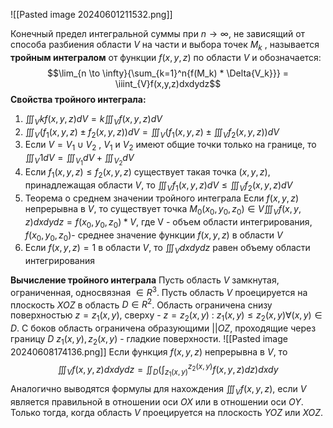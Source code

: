 ![[Pasted image 20240601211532.png]]

Конечный предел интегральной суммы при $n \to \infty$, не зависящий от способа разбиения области $V$ на части и выбора точек $M_k$ , называется **тройным интегралом** от функции $f(x,y,z)$ по области $V$ и обозначается:$$\lim_{n \to \infty}{\sum_{k=1}^n{f(M_k) * \Delta{V_k}}} = \iiint_{V}f(x,y,z)dxdydz$$
**Свойства тройного интеграла:** 

1) $\iiint_{V}kf(x,y,z)dV = k\iiint_{V}f(x,y,z)dV$
2) $\iiint_{V}(f_1(x,y,z)\pm f_2(x,y,z))dV = \iiint_{V}(f_1(x,y,z)\pm \iiint_{V}f_2(x,y,z))dV$
3) Если $V=V_1 \cup V_2$ , $V_1$ и $V_2$ имеют общие точки только на границе, то $\iiint_{V}1dV = \iiint_{V_1}dV+\iiint_{V_2}dV$
4) Если $f_1(x,y,z) \leqslant f_2(x,y,z)$ существует такая точка $(x,y,z)$, принадлежащая области $V$, то  $\iiint_{V}f_1(x,y,z)dV \leqslant \iiint_{V}f_2(x,y,z)dV$ 
5) Теорема о среднем значении тройного интеграла 
	Если $f(x,y,z)$ непрерывна в $V$, то существует точка $M_0(x_0, y_0, z_0) \in V$$\iiint_{V}f(x,y,z)dxdydz =f(x_0, y_0, z_0)*V$, где V - объем области интегрирования, $f(x_0, y_0,z_0)$- среднее значение функции $f(x,y,z)$ в области $V$ 
6) Если $f(x,y,z)=1$ в области $V$, то $\iiint_{V}dxdydz$ равен объему области интегрирования 

**Вычисление тройного интеграла**
Пусть область $V$ замкнутая, ограниченная, односвязная $\in R^3$. Пусть область $V$ проецируется на плоскость $XOZ$ в область $D \in R^2$. Область ограничена снизу поверхностью $z=z_1(x,y)$, сверху - $z=z_2(x,y)$ : $z_1(x,y) \leqslant z_2(x,y) \forall (x,y) \in D$. С боков область ограничена образующими $|| OZ$, проходящие через границу $D$ $z_1(x,y), z_2(x,y)$ - гладкие поверхности.
![[Pasted image 20240608174136.png]]
Если функция $f(x,y,z)$ непрерывна в $V$, то $$\iiint_{V}f(x,y,z)dxdydz=\iint_{D}(\int^{z_2(x,y)}_{z_1(x,y)}f(x,y,z)dz)dxdy$$
Аналогично выводятся формулы для нахождения $\iiint_{V}f(x,y,z)$, если $V$ является правильной в отношении оси $OX$ или в отношении оси $OY$. Только тогда, когда  область $V$ проецируется на плоскость $YOZ$ или $XOZ$.